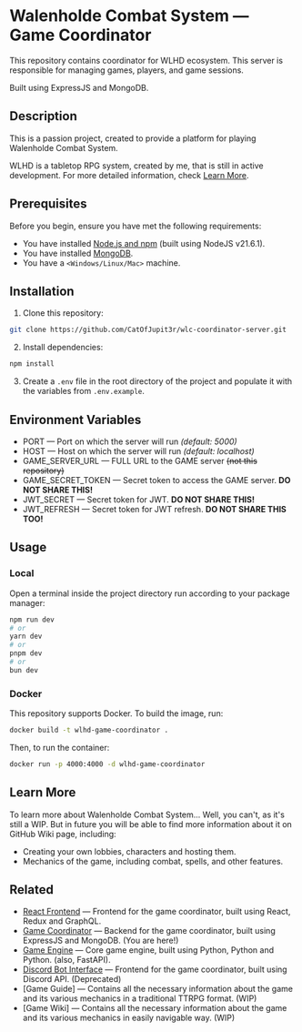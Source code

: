 # Walenholde Combat System — Game Coordinator


This repository contains coordinator for WLHD ecosystem. This server is responsible for managing games, players, and game sessions.

Built using ExpressJS and MongoDB.


## Description

This is a passion project, created to provide a platform for playing Walenholde Combat System. 

WLHD is a tabletop RPG system, created by me, that is still in active development. For more detailed information, check [Learn More](#Learn-More).

## Prerequisites

Before you begin, ensure you have met the following requirements:

- You have installed [Node.js and npm](https://nodejs.org/en/download/) (built using NodeJS v21.6.1).
- You have installed [MongoDB](https://www.mongodb.com/try/download/community).
- You have a `<Windows/Linux/Mac>` machine.

## Installation

1. Clone this repository:
```bash
git clone https://github.com/CatOfJupit3r/wlc-coordinator-server.git
```
2. Install dependencies:
```bash
npm install
```
3. Create a `.env` file in the root directory of the project and populate it with the variables from `.env.example`.

## Environment Variables


- PORT — Port on which the server will run _(default: 5000)_
- HOST — Host on which the server will run _(default: localhost)_
- GAME_SERVER_URL — FULL URL to the GAME server ~~(not this repository)~~
- GAME_SECRET_TOKEN — Secret token to access the GAME server. **DO NOT SHARE THIS!**
- JWT_SECRET — Secret token for JWT. **DO NOT SHARE THIS!**
- JWT_REFRESH — Secret token for JWT refresh. **DO NOT SHARE THIS TOO!**


## Usage

### Local

Open a terminal inside the project directory run according to your package manager:

```bash
npm run dev
# or
yarn dev
# or
pnpm dev
# or
bun dev
```

### Docker

This repository supports Docker. To build the image, run:

```bash
docker build -t wlhd-game-coordinator .
```

Then, to run the container:

```bash
docker run -p 4000:4000 -d wlhd-game-coordinator
```


## Learn More

To learn more about Walenholde Combat System... Well, you can't, as it's still a WIP. But in future you will be able to find more information about it on GitHub Wiki page, including:

- Creating your own lobbies, characters and hosting them.
- Mechanics of the game, including combat, spells, and other features.


## Related

- [React Frontend](https://github.com/CatOfJupit3r/wlc-frontend-web) — Frontend for the game coordinator, built using React, Redux and GraphQL. 
- [Game Coordinator](https://github.com/CatOfJupit3r/wlc-coordinator-server) — Backend for the game coordinator, built using ExpressJS and MongoDB. (You are here!)
- [Game Engine](https://youtu.be/h81WXIfCnoE?si=LS7HpLYhI-LBg4-9) — Core game engine, built using Python, Python and Python. (also, FastAPI).
- [Discord Bot Interface](https://github.com/CatOfJupit3r/wlc-frontend-discord) — Frontend for the game coordinator, built using Discord API. (Deprecated)
- [Game Guide] — Contains all the necessary information about the game and its various mechanics in a traditional TTRPG format. (WIP)
- [Game Wiki] — Contains all the necessary information about the game and its various mechanics in easily navigable way. (WIP)

